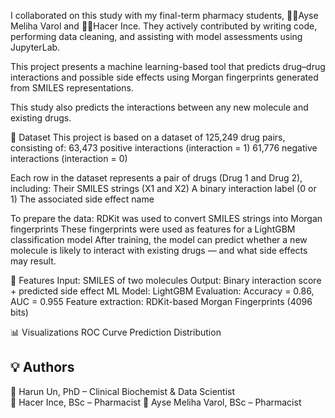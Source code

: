 
I collaborated on this study with my final-term pharmacy students, 👩‍🔬Ayse Meliha Varol and 👩‍🔬Hacer Ince. They actively contributed by writing code, performing data cleaning, and assisting with model assessments using JupyterLab.

This project presents a machine learning-based tool that predicts drug–drug interactions and possible side effects using Morgan fingerprints generated from SMILES representations.

This study also predicts the interactions between any new molecule and existing drugs.

🧪 Dataset
This project is based on a dataset of 125,249 drug pairs, consisting of:
63,473 positive interactions (interaction = 1)
61,776 negative interactions (interaction = 0)

Each row in the dataset represents a pair of drugs (Drug 1 and Drug 2), including:
Their SMILES strings (X1 and X2)
A binary interaction label (0 or 1)
The associated side effect name

To prepare the data:
RDKit was used to convert SMILES strings into Morgan fingerprints
These fingerprints were used as features for a LightGBM classification model
After training, the model can predict whether a new molecule is likely to interact with existing drugs — and what side effects may result.

🧪 Features
Input: SMILES of two molecules
Output: Binary interaction score + predicted side effect
ML Model: LightGBM
Evaluation: Accuracy = 0.86, AUC = 0.955
Feature extraction: RDKit-based Morgan Fingerprints (4096 bits)

📊 Visualizations
ROC Curve
Prediction Distribution

## 💡 Authors
🔬 Harun Un, PhD – Clinical Biochemist & Data Scientist  
🔬 Hacer Ince, BSc – Pharmacist
🔬 Ayse Meliha Varol, BSc – Pharmacist
